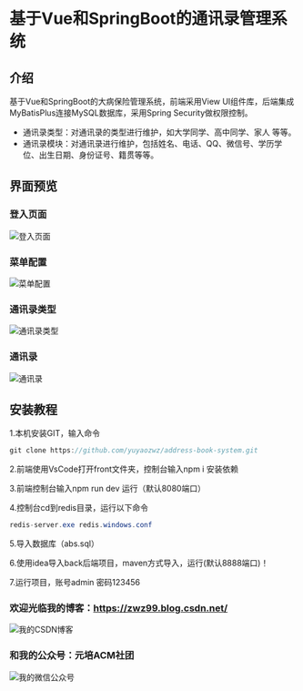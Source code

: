 # 基于Vue和SpringBoot的通讯录管理系统

## 介绍
基于Vue和SpringBoot的大病保险管理系统，前端采用View UI组件库，后端集成MyBatisPlus连接MySQL数据库，采用Spring Security做权限控制。    


- 通讯录类型：对通讯录的类型进行维护，如大学同学、高中同学、家人 等等。       
- 通讯录模块：对通讯录进行维护，包括姓名、电话、QQ、微信号、学历学位、出生日期、身份证号、籍贯等等。  
  
## 界面预览  

### 登入页面      
![登入页面](https://images.gitee.com/uploads/images/2021/0718/103131_f062d4e5_7525468.jpeg "QQ截图20210718101834.jpg")
### 菜单配置      
![菜单配置](https://images.gitee.com/uploads/images/2021/0718/103219_c8b4ae8d_7525468.jpeg "QQ截图20210718101807.jpg")
### 通讯录类型      
![通讯录类型](https://images.gitee.com/uploads/images/2021/0718/103240_bd4980d1_7525468.jpeg "QQ截图20210718101645.jpg")
### 通讯录      
![通讯录](https://images.gitee.com/uploads/images/2021/0718/103300_9215b40e_7525468.jpeg "QQ截图20210718101630.jpg")


## 安装教程

1.本机安装GIT，输入命令
```java
git clone https://github.com/yuyaozwz/address-book-system.git
```
2.前端使用VsCode打开front文件夹，控制台输入npm i 安装依赖

3.前端控制台输入npm run dev 运行（默认8080端口）

4.控制台cd到redis目录，运行以下命令
```java
redis-server.exe redis.windows.conf
```
5.导入数据库（abs.sql）

6.使用idea导入back后端项目，maven方式导入，运行(默认8888端口)！

7.运行项目，账号admin 密码123456

### 欢迎光临我的博客：https://zwz99.blog.csdn.net/   
![我的CSDN博客](https://images.gitee.com/uploads/images/2021/0604/100703_32e14138_7525468.jpeg "132246_599dbf21_7525468.jpeg")

### 和我的公众号：元培ACM社团   
![我的微信公众号](https://images.gitee.com/uploads/images/2021/0604/100801_30c6572c_7525468.jpeg "aaaaaa.jpg")
